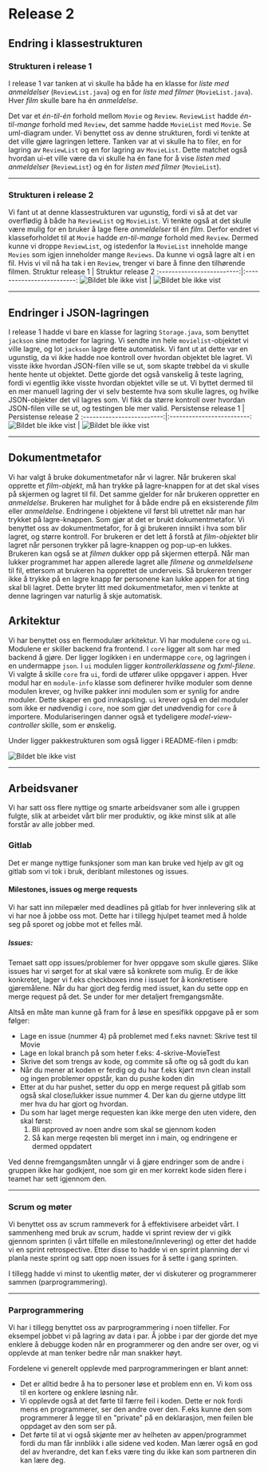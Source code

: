 # Release 2

## Endring i klassestrukturen

### Strukturen i release 1
I release 1 var tanken at vi skulle ha både ha en klasse for *liste med anmeldelser* (`ReviewList.java`) og en for *liste med filmer* (`MovieList.java`). Hver *film* skulle bare ha én *anmeldelse*. 

Det var et *én-til-én* forhold mellom `Movie` og `Review`. `ReviewList` hadde *én-til-mange* forhold med `Review`, det samme hadde `MovieList` med `Movie`. Se uml-diagram under. Vi benyttet oss av denne strukturen, fordi vi tenkte at det ville gjøre lagringen lettere. Tanken var at vi skulle ha to filer, en for lagring av `ReviewList` og en for lagring av `MovieList`. Dette matchet også hvordan ui-et ville være da vi skulle ha én fane for å vise *listen med anmeldelser* (`ReviewList`) og én for *listen med filmer* (`MovieList`).

---

### Strukturen i release 2
Vi fant ut at denne klassestrukturen var ugunstig, fordi vi så at det var overflødig å både ha `ReviewList` og `MovieList`. Vi tenkte også at det skulle være mulig for en bruker å lage flere *anmeldelser* til én *film*. Derfor endret vi klasseforholdet til at `Movie` hadde *en-til-mange* forhold med `Review`. Dermed kunne vi droppe `ReviewList`, og istedenfor la `MovieList` inneholde mange `Movies` som igjen inneholder mange `Reviews`. Da kunne vi også lagre alt i en fil. Hvis vi vil nå ha tak i en `Review`, trenger vi bare å finne den tilhørende filmen.
Struktur release 1         |  Struktur release 2
:-------------------------:|:-------------------------:
![Bildet ble ikke vist](../pmdb/images/classDiagramRelease1.png) | ![Bildet ble ikke vist](../pmdb/images/classDiagramRelease2.png)


---

## Endringer i JSON-lagringen
I release 1 hadde vi bare en klasse for lagring `Storage.java`, som benyttet `jackson` sine metoder for lagring. Vi sendte inn hele `movielist`-objektet vi ville lagre, og lot `jackson` lagre dette automatisk. Vi fant ut at dette var en ugunstig, da vi ikke hadde noe kontroll over hvordan objektet ble lagret. Vi visste ikke hvordan JSON-filen ville se ut, som skapte trøbbel da vi skulle hente hente ut objektet. Dette gjorde det også vanskelig å teste lagring, fordi vi egentlig ikke visste hvordan objektet ville se ut. Vi byttet dermed til en mer manuell lagring der vi selv bestemte hva som skulle lagres, og hvilke JSON-objekter det vil lagres som. Vi fikk da større kontroll over hvordan JSON-filen ville se ut, og testingen ble mer valid.
Persistense release 1 |  Persistense release 2
:-------------------------:|:-------------------------:
![Bildet ble ikke vist](../pmdb/images/classDiagramPersistanceRelease1.png) | ![Bildet ble ikke vist](../pmdb/images/classDiagramPersistanceRelease2.png)

---

## Dokumentmetafor
Vi har valgt å bruke dokumentmetafor når vi lagrer. Når brukeren skal opprette et *film-objekt*, må han trykke på lagre-knappen for at det skal vises på skjermen og lagret til fil. Det samme gjelder for når brukeren oppretter en *anmeldelse*. Brukeren har mulighet for å både endre på en eksisterende *film* eller *anmeldelse*. Endringene i objektene vil først bli utrettet når man har trykket på lagre-knappen. Som gjør at det er brukt dokumentmetafor. Vi benyttet oss av dokumentmetafor, for å gi brukeren innsikt i hva som blir lagret, og større kontroll. For brukeren er det lett å forstå at *film-objektet* blir lagret når personen trykker på lagre-knappen og pop-up-en lukkes. Brukeren kan også se at *filmen* dukker opp på skjermen etterpå. Når man lukker programmet har appen allerede lagret alle *filmene* og *anmeldelsene* til fil, ettersom at brukeren ha opprettet de underveis. Så brukeren trenger ikke å trykke på en lagre knapp før personene kan lukke appen for at ting skal bli lagret. Dette bryter litt med dokumentmetafor, men vi tenkte at denne lagringen var naturlig å skje automatisk.

## Arkitektur

Vi har benyttet oss en flermodulær arkitektur. Vi har modulene `core` og `ui`. Modulene er skiller backend fra frontend. I `core` ligger alt som har med backend å gjøre. Der ligger logikken i en undermappe `core`, og lagringen i en undermappe `json`. I `ui` modulen ligger _kontrollerklassene_ og _fxml-filene_. Vi valgte å skille `core` fra `ui`, fordi de utfører ulike oppgaver i appen. Hver modul har en `module-info` klasse som definerer hvilke moduler som denne modulen krever, og hvilke pakker inni modulen som er synlig for andre moduler. Dette skaper en god innkapsling. `ui` krever også en del moduler som ikke er nødvendig i `core`, noe som gjør det unødvendig for `core` å importere. Modulariseringen danner også et tydeligere _model-view-controller_ skille, som er ønskelig.

Under ligger pakkestrukturen som også ligger i README-filen i pmdb:

![Bildet ble ikke vist](../pmdb/images/packageStructure.png)

---

## Arbeidsvaner

Vi har satt oss flere nyttige og smarte arbeidsvaner som alle i gruppen fulgte, slik at arbeidet vårt blir mer produktiv, og ikke minst slik at alle forstår av alle jobber med.

### Gitlab

Det er mange nyttige funksjoner som man kan bruke ved hjelp av git og gitlab som vi tok i bruk, deriblant milestones og issues.

#### Milestones, issues og merge requests

Vi har satt inn milepæler med deadlines på gitlab for hver innlevering slik at vi har noe å jobbe oss mot. Dette har i tillegg hjulpet teamet med å holde seg på sporet og jobbe mot et felles mål.

##### Issues:

Temaet satt opp issues/problemer for hver oppgave som skulle gjøres. Slike issues har vi sørget for at skal være så konkrete som mulig. Er de ikke konkretet, lager vi f.eks checkboxes inne i issuet for å konkretisere gjøremålene. Når du har gjort deg ferdig med issuet, kan du sette opp en merge request på det. Se under for mer detaljert fremgangsmåte.

Altså en måte man kunne gå fram for å løse en spesifikk oppgave på er som følger:

- Lage en issue (nummer 4) på problemet med f.eks navnet: Skrive test til Movie
- Lage en lokal branch på som heter f.eks: 4-skrive-MovieTest
- Skrive det som trengs av kode, og commite så ofte og så godt du kan
- Når du mener at koden er ferdig og du har f.eks kjørt mvn clean install og ingen problemer oppstår, kan du pushe koden din
- Etter at du har pushet, setter du opp en merge request på gitlab som også skal close/lukker issue nummer 4. Der kan du gjerne utdype litt mer hva du har gjort og hvordan.
- Du som har laget merge requesten kan ikke merge den uten videre, den skal først:
  1. Bli approved av noen andre som skal se gjennom koden
  2. Så kan merge reqesten bli merget inn i main, og endringene er dermed oppdatert

Ved denne fremgangsmåten unngår vi å gjøre endringer som de andre i gruppen ikke har godkjent, noe som gir en mer korrekt kode siden flere i teamet har sett igjennom den.

---

### Scrum og møter

Vi benyttet oss av scrum rammeverk for å effektivisere arbeidet vårt. I sammenheng med bruk av scrum, hadde vi sprint review der vi gikk gjennom sprinten (i vårt tilfelle en milestone/innlevering) og etter det hadde vi en sprint retrospective. Etter disse to hadde vi en sprint planning der vi planla neste sprint og satt opp noen issues for å sette i gang sprinten.

I tillegg hadde vi minst to ukentlig møter, der vi diskuterer og programmerer sammen (parprogrammering).

---

### Parprogrammering

Vi har i tillegg benyttet oss av parprogrammering i noen tilfeller. For eksempel jobbet vi på lagring av data i par. Å jobbe i par der gjorde det mye enklere å debugge koden når en programmerer og den andre ser over, og vi opplevde at man tenker bedre når man snakker høyt.

Fordelene vi generelt opplevde med parprogrammeringen er blant annet:

- Det er alltid bedre å ha to personer løse et problem enn en. Vi kom oss til en kortere og enklere løsning når.
- Vi opplevde også at det førte til færre feil i koden. Dette er nok fordi mens en programmerer, ser den andre over den. F.eks kunne den som programmerer å legge til en "private" på en deklarasjon, men feilen ble oppdaget av den som ser på.
- Det førte til at vi også skjønte mer av helheten av appen/programmet fordi du man får innblikk i alle sidene ved koden. Man lærer også en god del av hverandre, det kan f.eks være ting du ikke kan som partneren din kan lære deg.
